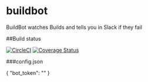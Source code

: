 # buildbot
BuildBot watches Builds and tells you in Slack if they fail

##Build status

[![CircleCI](https://circleci.com/gh/drazisil/buildwatch.svg?style=shield)](https://circleci.com/gh/drazisil/builwatch) [![Coverage Status](https://coveralls.io/repos/github/drazisil/buildwatch/badge.svg?branch=master)](https://coveralls.io/github/drazisil/buildwatch?branch=master)

###config.json

{
  "bot_token": ""
}
